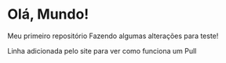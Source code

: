 # Olá, Mundo!
 
 Meu primeiro repositório
 Fazendo algumas alterações para teste!

 Linha adicionada pelo site para ver como funciona um Pull
